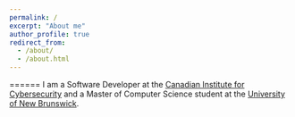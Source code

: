 ```yaml
---
permalink: /
excerpt: "About me"
author_profile: true
redirect_from: 
  - /about/
  - /about.html
---
```


======
I am a Software Developer at the [Canadian Institute for Cybersecurity](https://www.unb.ca/cic/) and a Master of Computer Science student at the [University of New Brunswick](https://www.unb.ca/fredericton/cs/).
